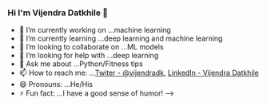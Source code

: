 ### Hi I'm Vijendra Datkhile 👋

- 🔭 I’m currently working on ...machine learning
- 🌱 I’m currently learning ...deep learning and machine learning
- 👯 I’m looking to collaborate on ...ML models
- 🤔 I’m looking for help with ...deep learning
- 💬 Ask me about ...Python/Fitness tips
- 📫 How to reach me: ...[Twiter - @vijendradk](https://twitter.com/vijendradk),
                          [LinkedIn - Vijendra Datkhile](https://www.linkedin.com/in/vijendra-datkhile-09101998/)
- 😄 Pronouns: ...He/His
- ⚡ Fun fact: ...I have a good sense of humor!
-->
